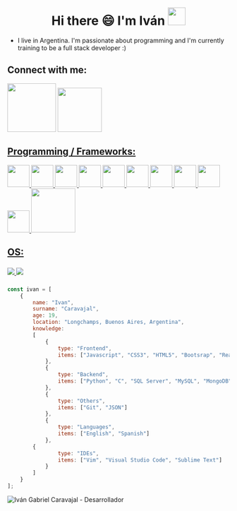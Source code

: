 <h1 align="Center">  Hi there 😄 I'm Iván
<img src="https://media.giphy.com/media/WUlplcMpOCEmTGBtBW/giphy.gif" height="40px"></h1>

- I live in Argentina. I'm passionate about programming and I'm currently training to be a full stack developer :)

## Connect with me:
<div style="display: inline_block">
<a href="https://www.linkedin.com/in/ivan-gabriel-caravajal" target="_blank"><img src="https://img.shields.io/badge/-LinkedIn-%230077B5?style=for the-badge&logo=linkedin&logoColor=white" target="_blank" width="110"></a>
<a href="https://github.com/IvanGCGH?tab=repositories"><img src="https://img.shields.io/badge/GitHub-100000?style=for-the-badge&logo=github&logoColor=white" target="_blank" width="100"</a>
</div>

## Programming / Frameworks:
<div style="display: inline_block">
  <img src="https://media3.giphy.com/media/ln7z2eWriiQAllfVcn/200w.webp" width="50"/>
	<img src="https://media.giphy.com/media/XAxylRMCdpbEWUAvr8/giphy.gif" width="50"/>
	<img src="https://media.giphy.com/media/fsEaZldNC8A1PJ3mwp/giphy.gif" width="50"/>
	<img src="https://media.giphy.com/media/Sr8xDpMwVKOHUWDVRD/giphy.gif" width="50"/>
	<img src="https://media.giphy.com/media/KAq5w47R9rmTuvWOWa/giphy.gif" width="50"/>
	<img src="https://media.giphy.com/media/kdFc8fubgS31b8DsVu/giphy.gif" width="50"/>
	<img src="https://media.giphy.com/media/eNAsjO55tPbgaor7ma/giphy.gif" width="50"/>
	<img src="https://media.giphy.com/media/SS8CV2rQdlYNLtBCiF/giphy.gif" width="50"/>
	<img src="https://media.giphy.com/media/jnDKffgCfGYOp6cMTK/giphy.gif" width="50"/>
	<img src="https://media.giphy.com/media/KzJkzjggfGN5Py6nkT/giphy.gif" width="50"/>
	<img src="https://media.giphy.com/media/kH1DBkPNyZPOk0BxrM/giphy.gif" width="100"/> 
</div>

## OS:
###
<div style="display: inline_block">
  <img src="https://img.shields.io/badge/Windows-0078D6?style=for-the-badge&logo=windows&logoColor=white" />
  <img src="https://img.shields.io/badge/Ubuntu-E95420?style=for-the-badge&logo=ubuntu&logoColor=white" />
</div>

###
  
```javascript
const ivan = [
    {
        name: "Ivan",
        surname: "Caravajal",
        age: 19,
        location: "Longchamps, Buenos Aires, Argentina",
        knowledge: 
        [
            {
                type: "Frontend",
                items: ["Javascript", "CSS3", "HTML5", "Bootsrap", "React JS"]
            },
            {
                type: "Backend",
                items: ["Python", "C", "SQL Server", "MySQL", "MongoDB", "NodeJS", "MongoDB"]
            },
            {
                type: "Others",
                items: ["Git", "JSON"]
            },
            {
                type: "Languages",
                items: ["English", "Spanish"]
            },
	    {
                type: "IDEs",
                items: ["Vim", "Visual Studio Code", "Sublime Text"]
            }
        ] 
    }
];
```
  
![Iván Gabriel Caravajal - Desarrollador](https://user-images.githubusercontent.com/106553827/181830265-6f445ede-7ea6-421c-baf1-b69392c2a913.jpg)


